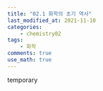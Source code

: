 ```yaml
---
title: "02.1 화학의 초기 역사"
last_modified_at: 2021-11-10
categories:
    - chemistry02
tags:
    - 화학
comments: true
use_math: true
---
```


temporary